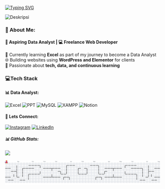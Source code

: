 [![Typing SVG](https://readme-typing-svg.demolab.com?font=Fira&size=30&pause=1000&color=195DF0&width=700&height=50&lines=Hello+World👋,+I'm+Adam+Fitriyono;Data+Analyst+-+Learning+Process;Data+Enthusiast+🤗)](https://git.io/typing-svg)

<!-- ![Adam Fitriyono](img/Lingkedin_banner3.jpg) -->

<img src="https://camo.githubusercontent.com/a55ca953c83f1830882edb7e7a84d4417f9435002dc0eaeae4aa22be9112415c/68747470733a2f2f7374617469632e7769787374617469632e636f6d2f6d656469612f3663333839335f36306230326635373739616234613233396137313566343162613661303037657e6d76325f645f353030305f313434375f735f322e676966" alt="Deskripsi"/>


<!-- ![Upwork](https://img.shields.io/badge/UpWork-6FDA44?style=for-the-badge&logo=Upwork&logoColor=white) -->
<!-- ![Fiver](https://img.shields.io/badge/fiverr-1DBF73?style=for-the-badge&logo=fiverr&logoColor=white) -->
<!-- ![Upwork](https://img.shields.io/badge/Spotify-1ED760?&style=for-the-badge&logo=spotify&logoColor=white) -->
<!-- ![Upwork](https://img.shields.io/badge/Windows_11-0078d4?style=for-the-badge&logo=windows-11&logoColor=white) -->
<!-- ![Upwork]() -->

<!-- https://img.shields.io/badge/Pandas-2C2D72?style=for-the-badge&logo=pandas&logoColor=white -->
<!-- https://img.shields.io/badge/Numpy-777BB4?style=for-the-badge&logo=numpy&logoColor=white -->
<!-- https://img.shields.io/badge/Discord-5865F2?style=for-the-badge&logo=discord&logoColor=white -->
<!-- https://img.shields.io/badge/Adobe%20Photoshop-31A8FF?style=for-the-badge&logo=Adobe%20Photoshop&logoColor=black -->

<!-- https://img.shields.io/badge/ChatGPT-74aa9c?style=for-the-badge&logo=openai&logoColor=white -->
<!--     https://img.shields.io/badge/Tableau-E97627?style=for-the-badge&logo=Tableau&logoColor=white -->
<!-- https://img.shields.io/badge/Google%20Analytics-E37400?style=for-the-badge&logo=google%20analytics&logoColor=white -->

<!--     https://img.shields.io/badge/R-276DC3?style=for-the-badge&logo=r&logoColor=white -->

### 💫 About Me:

#### 🎯 Aspiring Data Analyst | 💻 Freelance Web Developer

🌱 Currently learning **Excel** as part of my journey to become a Data Analyst<br>
🌐 Building websites using **WordPress and Elementor** for clients<br>
🚀 Passionate about **tech, data, and continuous learning**

### 💻Tech Stack

#### 📊 Data Analyst:

![Excel](https://img.shields.io/badge/Microsoft_Excel-217346?style=for-the-badge&logo=microsoft-excel&logoColor=white) ![PPT](https://img.shields.io/badge/Microsoft_PowerPoint-B7472A?style=for-the-badge&logo=microsoft-powerpoint&logoColor=white) ![MySQL](https://img.shields.io/badge/mysql-4479A1.svg?style=for-the-badge&logo=mysql&logoColor=white) ![XAMPP](https://img.shields.io/badge/Xampp-F37623?style=for-the-badge&logo=xampp&logoColor=white)  ![Notion](https://img.shields.io/badge/Notion-%23000000.svg?style=for-the-badge&logo=notion&logoColor=white)

<!-- ![PYTHON](https://img.shields.io/badge/Python-FFD43B?style=for-the-badge&logo=python&logoColor=blue) -->

<!-- ![Power Bi](https://img.shields.io/badge/power_bi-F2C811?style=for-the-badge&logo=powerbi&logoColor=black) -->

#### 🔗 Lets Connect:

[![Instagram](https://img.shields.io/badge/Instagram-%23E4405F.svg?logo=Instagram&logoColor=white)](https://instagram.com/adam_ftrn) [![LinkedIn](https://img.shields.io/badge/LinkedIn-%230077B5.svg?logo=linkedin&logoColor=white)](https://linkedin.com/in/adamfitriyono)

##### 📊 GitHub Stats:
![](https://github-readme-stats.vercel.app/api/top-langs/?username=adamfitriyono&theme=dark&hide_border=true&include_all_commits=false&count_private=false&layout=compact) 

<picture>
  <source media="(prefers-color-scheme: dark)" srcset="https://raw.githubusercontent.com/adamfitriyono/adamfitriyono/output/pacman-contribution-graph-dark.svg">
  <source media="(prefers-color-scheme: light)" srcset="https://raw.githubusercontent.com/adamfitriyono/adamfitriyono/output/pacman-contribution-graph.svg">
  <img alt="pacman contribution graph" src="https://raw.githubusercontent.com/adamfitriyono/adamfitriyono/output/pacman-contribution-graph.svg">
</picture>

###
